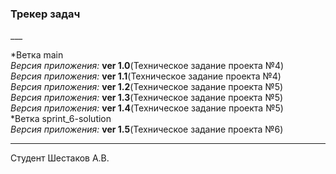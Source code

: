 <h3>Трекер задач</h3>
___

*Ветка main<br>
*Версия приложения:* **ver 1.0**(Техническое задание проекта №4)<br>
*Версия приложения:* **ver 1.1**(Техническое задание проекта №4)<br>
*Версия приложения:* **ver 1.2**(Техническое задание проекта №5)<br>
*Версия приложения:* **ver 1.3**(Техническое задание проекта №5)<br>
*Версия приложения:* **ver 1.4**(Техническое задание проекта №5)<br>
*Ветка sprint_6-solution<br>
*Версия приложения:* **ver 1.5**(Техническое задание проекта №6)<br>

___
Студент Шестаков А.В.